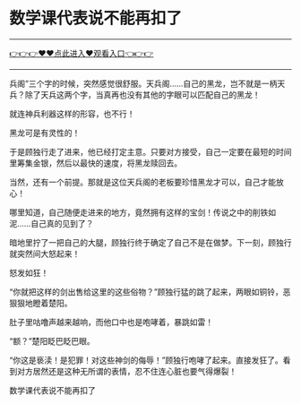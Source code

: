 # 数学课代表说不能再扣了

<hr/> <a href="https://github.com/kaihcw/xiazai/issues/1">👉👉👉♥♥点此进入♥观看入口👈👉👉</a><hr/>

兵阁”三个字的时候，突然感觉很舒服。天兵阁……自己的黑龙，岂不就是一柄天兵？除了天兵这两个字，当真再也没有其他的字眼可以匹配自己的黑龙！

就连神兵利器这样的形容，也不行！

黑龙可是有灵性的！

于是顾独行走了进来，他已经打定主意。只要对方接受，自己一定要在最短的时间里筹集金银，然后以最快的速度，将黑龙赎回去。

当然，还有一个前提。那就是这位天兵阁的老板要珍惜黑龙才可以，自己才能放心！

哪里知道，自己随便走进来的地方，竟然拥有这样的宝剑！传说之中的削铁如泥……自己真的见到了？

暗地里拧了一把自己的大腿，顾独行终于确定了自己不是在做梦。下一刻，顾独行就突然间大怒起来！

怒发如狂！

“你就把这样的剑出售给这里的这些俗物？”顾独行猛的跳了起来，两眼如铜铃，恶狠狠地瞪着楚阳。

肚子里咕噜声越来越响，而他口中也是咆哮着，暴跳如雷！

“额？”楚阳眨巴眨巴眼。

“你这是亵渎！是犯罪！对这些神剑的侮辱！”顾独行咆哮了起来。直接发狂了。看到对方居然还是这种无所谓的表情，忍不住连心脏也要气得爆裂！

数学课代表说不能再扣了
